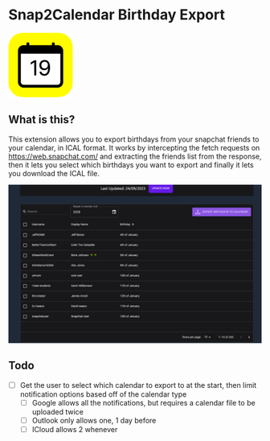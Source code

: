 # Snap2Calendar Birthday Export

![Logo](https://raw.githubusercontent.com/Acorn221/Snap2Calendar-Birthday-Export/master/assets/icon128.png)

## What is this?

This extension allows you to export birthdays from your snapchat friends to your calendar, in ICAL format.
It works by intercepting the fetch requests on https://web.snapchat.com/ and extracting the friends list from the response,
then it lets you select which birthdays you want to export and finally it lets you download the ICAL file.

![Promo-image-1](https://raw.githubusercontent.com/Acorn221/Snap2Calendar-Birthday-Export/master/assets/promo1.png)

## Todo

- [ ] Get the user to select which calendar to export to at the start, then limit notification options based off of the calendar type
  - [ ] Google allows all the notifications, but requires a calendar file to be uploaded twice
  - [ ] Outlook only allows one, 1 day before
  - [ ] ICloud allows 2 whenever